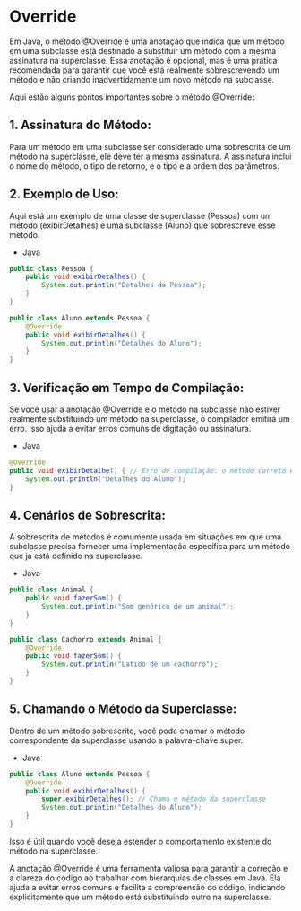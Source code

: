# Override

Em Java, o método @Override é uma anotação que indica que um método em uma subclasse está destinado a substituir um método com a mesma assinatura na superclasse. Essa anotação é opcional, mas é uma prática recomendada para garantir que você está realmente sobrescrevendo um método e não criando inadvertidamente um novo método na subclasse.

Aqui estão alguns pontos importantes sobre o método @Override:

## 1. Assinatura do Método:

Para um método em uma subclasse ser considerado uma sobrescrita de um método na superclasse, ele deve ter a mesma assinatura. A assinatura inclui o nome do método, o tipo de retorno, e o tipo e a ordem dos parâmetros.


## 2. Exemplo de Uso:

Aqui está um exemplo de uma classe de superclasse (Pessoa) com um método (exibirDetalhes) e uma subclasse (Aluno) que sobrescreve esse método.

- Java

```java
public class Pessoa {
    public void exibirDetalhes() {
        System.out.println("Detalhes da Pessoa");
    }
}

public class Aluno extends Pessoa {
    @Override
    public void exibirDetalhes() {
        System.out.println("Detalhes do Aluno");
    }
}
```

## 3. Verificação em Tempo de Compilação:

Se você usar a anotação @Override e o método na subclasse não estiver realmente substituindo um método na superclasse, o compilador emitirá um erro. Isso ajuda a evitar erros comuns de digitação ou assinatura.

- Java

```java
@Override
public void exibirDetalhe() { // Erro de compilação: o método correto é exibirDetalhes
    System.out.println("Detalhes do Aluno");
}
```

## 4. Cenários de Sobrescrita:

A sobrescrita de métodos é comumente usada em situações em que uma subclasse precisa fornecer uma implementação específica para um método que já está definido na superclasse.

- Java

```java
public class Animal {
    public void fazerSom() {
        System.out.println("Som genérico de um animal");
    }
}

public class Cachorro extends Animal {
    @Override
    public void fazerSom() {
        System.out.println("Latido de um cachorro");
    }
}
```

## 5. Chamando o Método da Superclasse:

Dentro de um método sobrescrito, você pode chamar o método correspondente da superclasse usando a palavra-chave super.

- Java

```java
public class Aluno extends Pessoa {
    @Override
    public void exibirDetalhes() {
        super.exibirDetalhes(); // Chama o método da superclasse
        System.out.println("Detalhes do Aluno");
    }
}
```

Isso é útil quando você deseja estender o comportamento existente do método na superclasse.

A anotação @Override é uma ferramenta valiosa para garantir a correção e a clareza do código ao trabalhar com hierarquias de classes em Java. Ela ajuda a evitar erros comuns e facilita a compreensão do código, indicando explicitamente que um método está substituindo outro na superclasse.